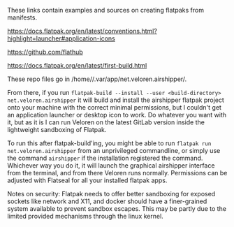 These links contain examples and sources on creating flatpaks from manifests.

https://docs.flatpak.org/en/latest/conventions.html?highlight=launcher#application-icons

https://github.com/flathub

https://docs.flatpak.org/en/latest/first-build.html

These repo files go in /home/<user>/.var/app/net.veloren.airshipper/.

From there, if you run `flatpak-build --install --user <build-directory> net.veloren.airshipper` it will build and install the airshipper flatpak project onto your machine with the correct minimal permissions, but I couldn't get an application launcher or desktop icon to work. Do whatever you want with it, but as it is I can run Veloren on the latest GitLab version inside the lightweight sandboxing of Flatpak.

To run this after flatpak-build'ing, you might be able to run `flatpak run net.veloren.airshipper` from an unprivileged commandline, or simply use the command `airshipper` if the installation registered the command. Whichever way you do it, it will launch the graphical airshipper interface from the terminal, and from there Veloren runs normally. Permissions can be adjusted with Flatseal for all your installed flatpak apps.

Notes on security: Flatpak needs to offer better sandboxing for exposed sockets like network and X11, and docker should have a finer-grained system available to prevent sandbox escapes. This may be partly due to the limited provided mechanisms through the linux kernel.
